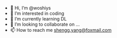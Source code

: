 - 👋 Hi, I’m @woshiys
- 👀 I’m interested in coding
- 🌱 I’m currently learning DL
- 💞️ I’m looking to collaborate on ...
- 📫 How to reach me shengg.yang@foxmail.com

<!---
woshiys/woshiys is a ✨ special ✨ repository because its `README.md` (this file) appears on your GitHub profile.
You can click the Preview link to take a look at your changes.
--->
